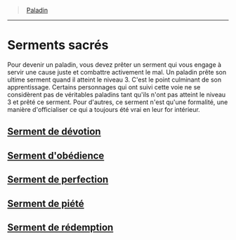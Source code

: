﻿---
!GenericItem
Id: paladin_hd.md#serments-sacrés
ParentLink: paladin_hd.md#paladin
Name: Serments sacrés
ParentName: Paladin
NameLevel: 1
Attributes: {}
---
> [Paladin](hd_paladin.md)

---

# Serments sacrés

Pour devenir un paladin, vous devez prêter un serment qui vous engage à servir une cause juste et combattre activement le mal. Un paladin prête son ultime serment quand il atteint le niveau 3. C'est le point culminant de son apprentissage. Certains personnages qui ont suivi cette voie ne se considèrent pas de véritables paladins tant qu'ils n'ont pas atteint le niveau 3 et prêté ce serment. Pour d'autres, ce serment n'est qu'une formalité, une manière d'officialiser ce qui a toujours été vrai en leur for intérieur.

## [Serment de dévotion](hd_paladin_devotion.md)

## [Serment d'obédience](hd_paladin_obedience.md)

## [Serment de perfection](hd_paladin_perfection.md)

## [Serment de piété](hd_paladin_piety.md)

## [Serment de rédemption](hd_paladin_redemption.md)

